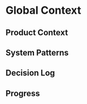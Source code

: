 # Global Context

## Product Context
<!-- High-level goals, user stories, constraints -->

## System Patterns
<!-- Architecture diagrams, key components, data flow -->

## Decision Log
<!-- Key decisions, rationale, timestamps -->

## Progress
<!-- Major milestones, completed tasks -->
